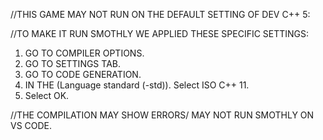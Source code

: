 //THIS GAME MAY NOT RUN ON THE DEFAULT SETTING OF DEV C++ 5:

//TO MAKE IT RUN SMOTHLY WE APPLIED THESE SPECIFIC SETTINGS:

1. GO TO COMPILER OPTIONS.
2. GO TO SETTINGS TAB.
3. GO TO CODE GENERATION.
4. IN THE (Language standard (-std)). Select ISO C++ 11.
5. Select OK.

//THE COMPILATION MAY SHOW ERRORS/ MAY NOT RUN SMOTHLY ON VS CODE.
